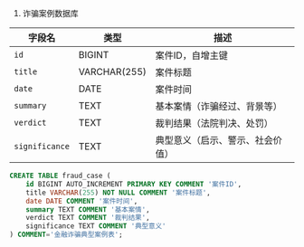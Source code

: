 1. 诈骗案例数据库

| 字段名            | 类型           | 描述               |
| -------------- | ------------ | ---------------- |
| `id`           | BIGINT       | 案件ID，自增主键        |
| `title`        | VARCHAR(255) | 案件标题             |
| `date`         | DATE         | 案件时间             |
| `summary`      | TEXT         | 基本案情（诈骗经过、背景等）   |
| `verdict`      | TEXT         | 裁判结果（法院判决、处罚）    |
| `significance` | TEXT         | 典型意义（启示、警示、社会价值） |


```sql
CREATE TABLE fraud_case (
    id BIGINT AUTO_INCREMENT PRIMARY KEY COMMENT '案件ID',
    title VARCHAR(255) NOT NULL COMMENT '案件标题',
    date DATE COMMENT '案件时间',
    summary TEXT COMMENT '基本案情',
    verdict TEXT COMMENT '裁判结果',
    significance TEXT COMMENT '典型意义'
) COMMENT='金融诈骗典型案例表';
```
